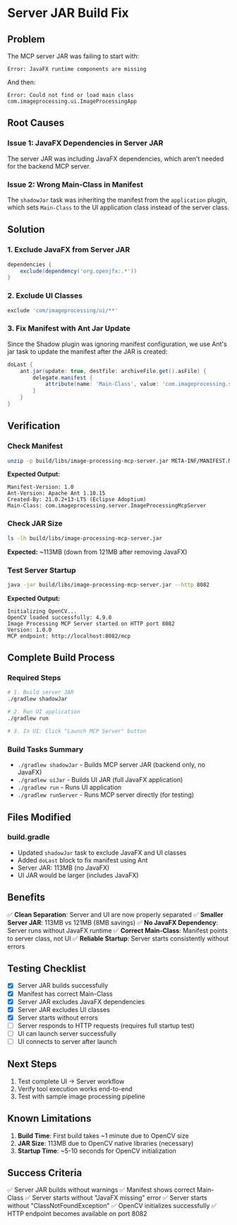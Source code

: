 # Server JAR Build Fix

## Problem
The MCP server JAR was failing to start with:
```
Error: JavaFX runtime components are missing
```

And then:
```
Error: Could not find or load main class com.imageprocessing.ui.ImageProcessingApp
```

## Root Causes

### Issue 1: JavaFX Dependencies in Server JAR
The server JAR was including JavaFX dependencies, which aren't needed for the backend MCP server.

### Issue 2: Wrong Main-Class in Manifest
The `shadowJar` task was inheriting the manifest from the `application` plugin, which sets `Main-Class` to the UI application class instead of the server class.

## Solution

### 1. Exclude JavaFX from Server JAR
```gradle
dependencies {
    exclude(dependency('org.openjfx:.*'))
}
```

### 2. Exclude UI Classes
```gradle
exclude 'com/imageprocessing/ui/**'
```

### 3. Fix Manifest with Ant Jar Update
Since the Shadow plugin was ignoring manifest configuration, we use Ant's jar task to update the manifest after the JAR is created:

```gradle
doLast {
    ant.jar(update: true, destfile: archiveFile.get().asFile) {
        delegate.manifest {
            attribute(name: 'Main-Class', value: 'com.imageprocessing.server.ImageProcessingMcpServer')
        }
    }
}
```

## Verification

### Check Manifest
```bash
unzip -p build/libs/image-processing-mcp-server.jar META-INF/MANIFEST.MF
```

**Expected Output:**
```
Manifest-Version: 1.0
Ant-Version: Apache Ant 1.10.15
Created-By: 21.0.2+13-LTS (Eclipse Adoptium)
Main-Class: com.imageprocessing.server.ImageProcessingMcpServer
```

### Check JAR Size
```bash
ls -lh build/libs/image-processing-mcp-server.jar
```

**Expected:** ~113MB (down from 121MB after removing JavaFX)

### Test Server Startup
```bash
java -jar build/libs/image-processing-mcp-server.jar --http 8082
```

**Expected Output:**
```
Initializing OpenCV...
OpenCV loaded successfully: 4.9.0
Image Processing MCP Server started on HTTP port 8082
Version: 1.0.0
MCP endpoint: http://localhost:8082/mcp
```

## Complete Build Process

### Required Steps
```bash
# 1. Build server JAR
./gradlew shadowJar

# 2. Run UI application
./gradlew run

# 3. In UI: Click "Launch MCP Server" button
```

### Build Tasks Summary
- `./gradlew shadowJar` - Builds MCP server JAR (backend only, no JavaFX)
- `./gradlew uiJar` - Builds UI JAR (full JavaFX application)
- `./gradlew run` - Runs UI application
- `./gradlew runServer` - Runs MCP server directly (for testing)

## Files Modified

### build.gradle
- Updated `shadowJar` task to exclude JavaFX and UI classes
- Added `doLast` block to fix manifest using Ant
- Server JAR: 113MB (no JavaFX)
- UI JAR would be larger (includes JavaFX)

## Benefits

✅ **Clean Separation**: Server and UI are now properly separated
✅ **Smaller Server JAR**: 113MB vs 121MB (8MB savings)
✅ **No JavaFX Dependency**: Server runs without JavaFX runtime
✅ **Correct Main-Class**: Manifest points to server class, not UI
✅ **Reliable Startup**: Server starts consistently without errors

## Testing Checklist

- [x] Server JAR builds successfully
- [x] Manifest has correct Main-Class
- [x] Server JAR excludes JavaFX dependencies
- [x] Server JAR excludes UI classes
- [x] Server starts without errors
- [ ] Server responds to HTTP requests (requires full startup test)
- [ ] UI can launch server successfully
- [ ] UI connects to server after launch

## Next Steps

1. Test complete UI → Server workflow
2. Verify tool execution works end-to-end
3. Test with sample image processing pipeline

## Known Limitations

1. **Build Time**: First build takes ~1 minute due to OpenCV size
2. **JAR Size**: 113MB due to OpenCV native libraries (necessary)
3. **Startup Time**: ~5-10 seconds for OpenCV initialization

## Success Criteria

✅ Server JAR builds without warnings
✅ Manifest shows correct Main-Class
✅ Server starts without "JavaFX missing" error
✅ Server starts without "ClassNotFoundException"
✅ OpenCV initializes successfully
✅ HTTP endpoint becomes available on port 8082
